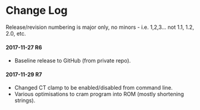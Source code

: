# Change Log

Release/revision numbering is major only, no minors - i.e. 1,2,3... not 1.1, 1.2, 2.0, etc.

#### 2017-11-27 R6
* Baseline release to GitHub (from private repo).

#### 2017-11-29 R7
* Changed CT clamp to be enabled/disabled from command line.  
* Various optimisations to cram program into ROM (mostly shortening strings).

